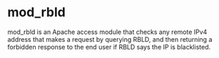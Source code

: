 mod_rbld
======

mod_rbld is an Apache access module that checks any remote IPv4 address that 
makes a request by querying RBLD, and then returning a forbidden response to 
the end user if RBLD says the IP is blacklisted.
